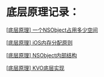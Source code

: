 
# 底层原理记录：

[[底层原理] 一个NSObject占用多少空间](https://github.com/barry-source/tips/tree/master/NSObjectSize)

[[底层原理] iOS内存分配原则](https://github.com/barry-source/tips/tree/master/MemorySize)

[[底层原理] NSObject内部结构](https://github.com/barry-source/tips/tree/master/NSObjectInterStruct)

[[底层原理] KVO底层实现](https://github.com/barry-source/tips/tree/master/KVO)



